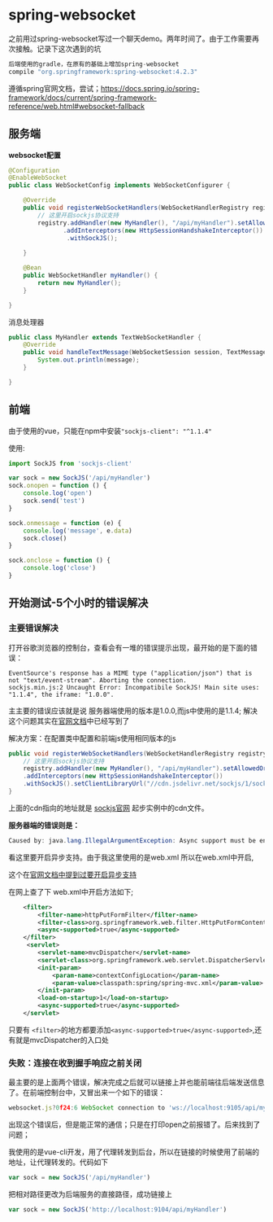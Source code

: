 # spring-websocket

之前用过spring-websocket写过一个聊天demo。两年时间了。由于工作需要再次接触。记录下这次遇到的坑

```java
后端使用的gradle，在原有的基础上增加spring-websocket
compile "org.springframework:spring-websocket:4.2.3"
```

遵循spring官网文档，尝试；https://docs.spring.io/spring-framework/docs/current/spring-framework-reference/web.html#websocket-fallback

## 服务端
**websocket配置**
```java
@Configuration
@EnableWebSocket
public class WebSocketConfig implements WebSocketConfigurer {

    @Override
    public void registerWebSocketHandlers(WebSocketHandlerRegistry registry) {
        // 这里开启sockjs协议支持
        registry.addHandler(new MyHandler(), "/api/myHandler").setAllowedOrigins("*")
               .addInterceptors(new HttpSessionHandshakeInterceptor())
                .withSockJS();
            
    }

    @Bean
    public WebSocketHandler myHandler() {
        return new MyHandler();
    }

}
```

消息处理器
```java
public class MyHandler extends TextWebSocketHandler {
    @Override
    public void handleTextMessage(WebSocketSession session, TextMessage message) {
        System.out.println(message);
    }

}
```

##

## 前端
由于使用的vue，只能在npm中安装`"sockjs-client": "^1.1.4"`

使用:
```javascript
import SockJS from 'sockjs-client'

var sock = new SockJS('/api/myHandler')
sock.onopen = function () {
    console.log('open')
    sock.send('test')
}

sock.onmessage = function (e) {
    console.log('message', e.data)
    sock.close()
}

sock.onclose = function () {
    console.log('close')
}
```

## 开始测试-5个小时的错误解决

### 主要错误解决
打开谷歌浏览器的控制台，查看会有一堆的错误提示出现，最开始的是下面的错误：
```
EventSource's response has a MIME type ("application/json") that is not "text/event-stream". Aborting the connection.
sockjs.min.js:2 Uncaught Error: Incompatibile SockJS! Main site uses: "1.1.4", the iframe: "1.0.0".
```

主主要的错误应该就是说 服务器端使用的版本是1.0.0,而js中使用的是1.1.4; 解决这个问题其实在[官网文档](https://docs.spring.io/spring-framework/docs/current/spring-framework-reference/web.html#websocket-fallback-xhr-vs-iframe)中已经写到了

解决方案：在配置类中配置和前端js使用相同版本的js
```java
public void registerWebSocketHandlers(WebSocketHandlerRegistry registry) {
    // 这里开启sockjs协议支持
    registry.addHandler(new MyHandler(), "/api/myHandler").setAllowedOrigins("*")
    .addInterceptors(new HttpSessionHandshakeInterceptor())
    .withSockJS().setClientLibraryUrl("//cdn.jsdelivr.net/sockjs/1/sockjs.min.js");
}
```
上面的cdn指向的地址就是 [sockjs官网](https://github.com/sockjs/sockjs-client) 起步实例中的cdn文件。

**服务器端的错误则是：**
```java
Caused by: java.lang.IllegalArgumentException: Async support must be enabled on a servlet and for all filters involved in async request processing. This is done in Java code using the Servlet API or by adding "<async-supported>true</async-supported>" to servlet and filter declarations in web.xml. Also you must use a Servlet 3.0+ container
```

看这里要开启异步支持。由于我这里使用的是web.xml 所以在web.xml中开启,

这个在[官网文档中提到过要开启异步支持](https://docs.spring.io/spring-framework/docs/current/spring-framework-reference/web.html#websocket-fallback-sockjs-servlet3-async)

在网上查了下 web.xml中开启方法如下;
```xml
    <filter>
        <filter-name>httpPutFormFilter</filter-name>
        <filter-class>org.springframework.web.filter.HttpPutFormContentFilter</filter-class>
        <async-supported>true</async-supported>
    </filter>
     <servlet>
        <servlet-name>mvcDispatcher</servlet-name>
        <servlet-class>org.springframework.web.servlet.DispatcherServlet</servlet-class>
        <init-param>
            <param-name>contextConfigLocation</param-name>
            <param-value>classpath:spring/spring-mvc.xml</param-value>
        </init-param>
        <load-on-startup>1</load-on-startup>
        <async-supported>true</async-supported>
    </servlet>
```

只要有 `<filter>`的地方都要添加`<async-supported>true</async-supported>`,还有就是mvcDispatcher的入口处

### 失败：连接在收到握手响应之前关闭
最主要的是上面两个错误，解决完成之后就可以链接上并也能前端往后端发送信息了。在前端控制台中，又冒出来一个如下的错误：
```javascript
websocket.js?0f24:6 WebSocket connection to 'ws://localhost:9105/api/myHandler/761/czzeyw3z/websocket' failed: Connection closed before receiving a handshake response
```

出现这个错误后，但是能正常的通信；只是在打印open之前报错了。后来找到了问题；

我使用的是vue-cli开发，用了代理转发到后台，所以在链接的时候使用了前端的地址，让代理转发的。代码如下
```javascript
var sock = new SockJS('/api/myHandler')
```

把相对路径更改为后端服务的直接路径，成功链接上
```javascript
var sock = new SockJS('http://localhost:9104/api/myHandler')
```



